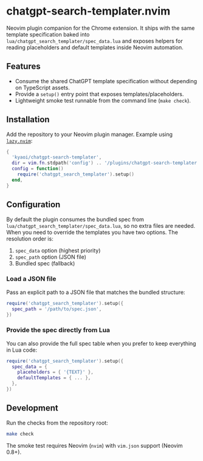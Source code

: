 # chatgpt-search-templater.nvim

Neovim plugin companion for the Chrome extension. It ships with the same
template specification baked into `lua/chatgpt_search_templater/spec_data.lua`
and exposes helpers for reading placeholders and default templates inside
Neovim automation.

## Features

- Consume the shared ChatGPT template specification without depending on
  TypeScript assets.
- Provide a `setup()` entry point that exposes templates/placeholders.
- Lightweight smoke test runnable from the command line (`make check`).

## Installation

Add the repository to your Neovim plugin manager. Example using
[`lazy.nvim`](https://github.com/folke/lazy.nvim):

```lua
{
  'kyaoi/chatgpt-search-templater',
  dir = vim.fn.stdpath('config') .. '/plugins/chatgpt-search-templater',
  config = function()
    require('chatgpt_search_templater').setup()
  end,
}
```

## Configuration

By default the plugin consumes the bundled spec from
`lua/chatgpt_search_templater/spec_data.lua`, so no extra files are needed.
When you need to override the templates you have two options. The resolution
order is:

1. `spec_data` option (highest priority)
2. `spec_path` option (JSON file)
3. Bundled spec (fallback)

### Load a JSON file

Pass an explicit path to a JSON file that matches the bundled structure:

```lua
require('chatgpt_search_templater').setup({
  spec_path = '/path/to/spec.json',
})
```

### Provide the spec directly from Lua

You can also provide the full spec table when you prefer to keep everything in
Lua code:

```lua
require('chatgpt_search_templater').setup({
  spec_data = {
    placeholders = { '{TEXT}' },
    defaultTemplates = { ... },
  },
})
```

## Development

Run the checks from the repository root:

```bash
make check
```

The smoke test requires Neovim (`nvim`) with `vim.json` support (Neovim 0.8+).
